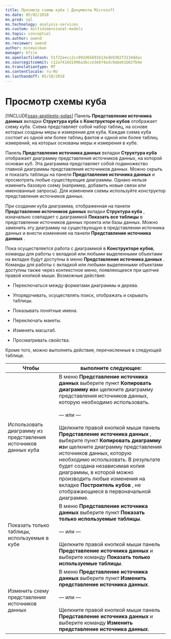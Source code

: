 ```yaml
---
title: Просмотр схемы куба | Документы Microsoft
ms.date: 05/02/2018
ms.prod: sql
ms.technology: analysis-services
ms.custom: multidimensional-models
ms.topic: conceptual
ms.author: owend
ms.reviewer: owend
author: minewiskan
manager: kfile
ms.openlocfilehash: 51f22eecc2cc892d65691b13edb9382f3134ddac
ms.sourcegitcommit: c12a7416d1996a3bcce3ebf4a3c9abe61b02fb9e
ms.translationtype: MT
ms.contentlocale: ru-RU
ms.lasthandoff: 05/10/2018
---
```

# <a name="view-the-cube-schema"></a>Просмотр схемы куба
[!INCLUDE[ssas-appliesto-sqlas](../../includes/ssas-appliesto-sqlas.md)]
  Панель **Представление источника данных** вкладки **Структура куба** в **Конструкторе кубов** отображает схему куба. Схема представляет собой набор таблиц, на основе которых созданы меры и измерения для куба. Каждая схема куба состоит из одной или более таблиц фактов и одной или более таблиц измерений, на которых основаны меры и измерения в кубе.  
  
 Панель **Представление источника данных** вкладки **Структура куба** отображает диаграмму представления источников данных, на которой основан куб. Эта диаграмма представляет собой подмножество главной диаграммы представления источников данных. Можно скрыть и показать таблицы на панели **Представление источника данных** и просмотреть любые существующие диаграммы. Однако нельзя изменить базовую схему (например, добавить новые связи или именованные запросы). Для изменения схемы используйте конструктор представления источников данных.  
  
 При создании куба диаграмма, отображенная на панели **Представление источников данных** вкладки **Структура куба** , изначально совпадает с диаграммой **Показать все таблицы** в представлении источников данных проекта или базы данных. Можно заменить эту диаграмму на существующую в представлении источника данных и внести изменения на панели **Представление источника данных** .  
  
 Пока осуществляется работа с диаграммой в **Конструкторе кубов**, команды для работы с вкладкой или любыми выделенными объектами на вкладке будут доступны в меню **Представление источника данных** . Команды для работы с вкладкой или любыми выделенными объектами доступны также через контекстное меню, появляющееся при щелчке правой кнопкой мыши. Возможные действия:  
  
-   Переключаться между форматами диаграммы и дерева.  
  
-   Упорядочивать, осуществлять поиск, отображать и скрывать таблицы.  
  
-   Показывать понятные имена.  
  
-   Переключать макеты.  
  
-   Изменять масштаб.  
  
-   Просматривать свойства.  
  
 Кроме того, можно выполнять действия, перечисленные в следующей таблице.  
  
|Чтобы|выполните следующее:|  
|--------|-------------|  
|Использовать диаграмму из представления источников данных куба|В меню **Представление источника данных** выберите пункт **Копировать диаграмму из**и щелкните диаграмму представления источников данных, которую необходимо использовать.<br /><br /> — или —<br /><br /> Щелкните правой кнопкой мыши панель **Представление источника данных** , выберите пункт **Копировать диаграмму из**и щелкните диаграмму представления источников данных, которую необходимо использовать. В результате будет создана независимая копия диаграммы, в которой можно производить любые изменения на вкладке **Построитель кубов** , не отображающиеся в первоначальной диаграмме.|  
|Показать только таблицы, используемые в кубе|В меню **Представление источника данных** выберите пункт **Показать только используемые таблицы**.<br /><br /> — или —<br /><br /> Щелкните правой кнопкой мыши панель **Представление источника данных** и выберите команду **Показать только используемые таблицы**.|  
|Изменить схему представления источников данных|В меню **Представление источника данных** выберите пункт **Изменить представление источника данных**.<br /><br /> — или —<br /><br /> Щелкните правой кнопкой мыши панель **Представление источника данных** и выберите команду **Изменить представление источника данных**.|  
  
  
